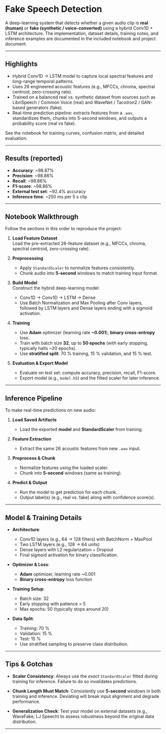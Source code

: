 # Fake Speech Detection

A deep-learning system that detects whether a given audio clip is **real (human)** or **fake (synthetic / voice-converted)** using a hybrid Conv1D + LSTM architecture. The implementation, dataset details, training notes, and inference examples are documented in the included notebook and project document.

---

## Highlights
- Hybrid Conv1D → LSTM model to capture local spectral features and long-range temporal patterns.  
- Uses 26 engineered acoustic features (e.g., MFCCs, chroma, spectral centroid, zero-crossing rate).  
- Trained on a balanced real vs. synthetic dataset from sources such as LibriSpeech / Common Voice (real) and WaveNet / Tacotron2 / GAN-based generators (fake).  
- Real-time prediction pipeline: extracts features from a `.wav`, standardizes them, chunks into 5-second windows, and outputs a probability score (real vs fake).

See the notebook for training curves, confusion matrix, and detailed evaluation.

---

## Results (reported)
- **Accuracy**: ~98.87%  
- **Precision**: ~98.86%  
- **Recall**: ~98.86%  
- **F1-score**: ~98.86%  
- **External test set**: ~92.4% accuracy  
- **Inference time**: ~250 ms per 5 s clip

---

## Notebook Walkthrough

Follow the sections in this order to reproduce the project:

1. **Load Feature Dataset**  
   Load the pre-extracted 26-feature dataset (e.g., MFCCs, chroma, spectral centroid, zero-crossing rate).

2. **Preprocessing**  
   - Apply `StandardScaler` to normalize features consistently.  
   - Chunk audio into **5-second** windows to match training input format.

3. **Build Model**  
   Construct the hybrid deep-learning model:  
   - Conv1D → Conv1D → LSTM → Dense  
   - Use Batch Normalization and Max Pooling after Conv layers, followed by LSTM layers and Dense layers ending with a sigmoid activation.

4. **Training**  
   - Use **Adam** optimizer (learning rate **~0.001**), **binary cross-entropy** loss.  
   - Train with batch size **32**, up to **50 epochs** (with early stopping, typically halts ~20 epochs).  
   - Use **stratified split**: 70 % training, 15 % validation, and 15 % test.

5. **Evaluation & Export Model**  
   - Evaluate on test set: compute accuracy, precision, recall, F1-score.  
   - Export model (e.g., `model.h5`) and the fitted scaler for later inference.

---

## Inference Pipeline

To make real-time predictions on new audio:

1. **Load Saved Artifacts**  
   - Load the exported **model** and **StandardScaler** from training.

2. **Feature Extraction**  
   - Extract the same 26 acoustic features from new `.wav` input.

3. **Preprocess & Chunk**  
   - Normalize features using the loaded scaler.  
   - Chunk into **5-second** windows (same as training).

4. **Predict & Output**  
   - Run the model to get prediction for each chunk.  
   - Output label(s) (e.g., real vs. fake) along with confidence score(s).

---

## Model & Training Details

- **Architecture**:  
  - Conv1D layers (e.g., 64 → 128 filters) with BatchNorm + MaxPool  
  - Two LSTM layers (e.g., 128 → 64 units)  
  - Dense layers with L2 regularization + Dropout  
  - Final sigmoid activation for binary classification.

- **Optimizer & Loss**:  
  - **Adam** optimizer, learning rate ~0.001  
  - **Binary cross-entropy** loss function

- **Training Setup**:  
  - Batch size: 32  
  - Early stopping with patience = 5  
  - Max epochs: 50 (typically stops around 20)

- **Data Split**:  
  - Training: 70 %  
  - Validation: 15 %  
  - Test: 15 %  
  - Use stratified sampling to preserve class distribution.

---

## Tips & Gotchas

- **Scaler Consistency**: Always use the *exact* `StandardScaler` fitted during training for inference. Failure to do so invalidates predictions.

- **Chunk Length Must Match**: Consistently use **5-second** windows in both training and inference. Deviating will break input alignment and degrade performance.

- **Generalization Check**: Test your model on external datasets (e.g., WaveFake, LJ Speech) to assess robustness beyond the original data distribution.

---


